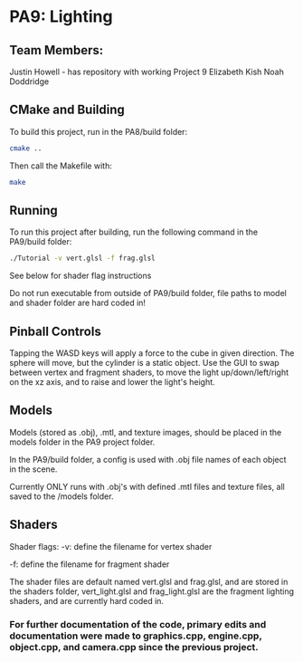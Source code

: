 # PA9: Lighting

## Team Members:
Justin Howell - has repository with working Project 9
Elizabeth Kish
Noah Doddridge

## CMake and Building

To build this project, run in the PA8/build folder:

```bash
cmake ..
```

Then call the Makefile with:

```bash
make
```

## Running

To run this project after building, run the following command in the PA9/build folder:

```bash
./Tutorial -v vert.glsl -f frag.glsl
```

See below for shader flag instructions

Do not run executable from outside of PA9/build folder, file paths to model and shader folder are hard coded in!

## Pinball Controls
Tapping the WASD keys will apply a force to the cube in given direction. The sphere will move, but the cylinder is a static object. Use the GUI to swap between vertex and fragment shaders, to move the light up/down/left/right on the xz axis, and to raise and lower the light's height.

## Models
Models (stored as .obj), .mtl, and texture images, should be placed in the models folder in the PA9 project folder.

In the PA9/build folder, a config is used with .obj file names of each object in the scene.

Currently ONLY runs with .obj's with defined .mtl files and texture files, all saved to the /models folder.

## Shaders

Shader flags:
-v: define the filename for vertex shader

-f: define the filename for fragment shader

The shader files are default named vert.glsl and frag.glsl, and are stored in the shaders folder, vert_light.glsl and frag_light.glsl are the fragment lighting shaders, and are currently hard coded in.

### For further documentation of the code, primary edits and documentation were made to graphics.cpp, engine.cpp, object.cpp, and camera.cpp since the previous project.
